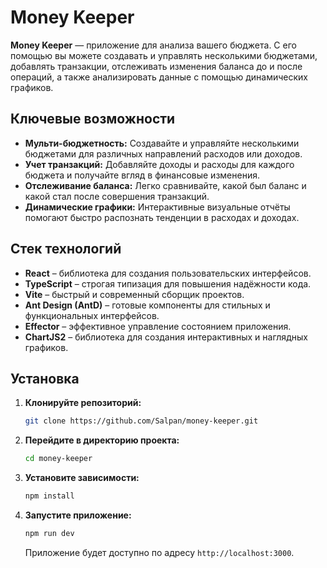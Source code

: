 # Money Keeper

**Money Keeper** — приложение для анализа вашего бюджета. С его помощью вы можете создавать и управлять несколькими бюджетами, добавлять транзакции, отслеживать изменения баланса до и после операций, а также анализировать данные с помощью динамических графиков.

## Ключевые возможности

- **Мульти-бюджетность:** Создавайте и управляйте несколькими бюджетами для различных направлений расходов или доходов.
- **Учет транзакций:** Добавляйте доходы и расходы для каждого бюджета и получайте вгляд в финансовые изменения.
- **Отслеживание баланса:** Легко сравнивайте, какой был баланс и какой стал после совершения транзакций.
- **Динамические графики:** Интерактивные визуальные отчёты помогают быстро распознать тенденции в расходах и доходах.

## Стек технологий

- **React** – библиотека для создания пользовательских интерфейсов.  
- **TypeScript** – строгая типизация для повышения надёжности кода.  
- **Vite** – быстрый и современный сборщик проектов.  
- **Ant Design (AntD)** – готовые компоненты для стильных и функциональных интерфейсов.  
- **Effector** – эффективное управление состоянием приложения.  
- **ChartJS2** – библиотека для создания интерактивных и наглядных графиков.

## Установка

1. **Клонируйте репозиторий:**
    ```bash
    git clone https://github.com/Salpan/money-keeper.git
    ```
2. **Перейдите в директорию проекта:**
    ```bash
    cd money-keeper
    ```
3. **Установите зависимости:**
    ```bash
    npm install
    ```
4. **Запустите приложение:**
    ```bash
    npm run dev
    ```
    Приложение будет доступно по адресу `http://localhost:3000`.

